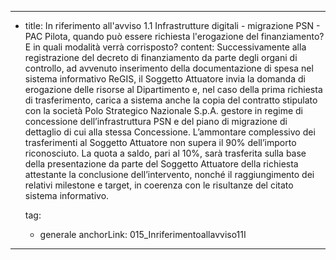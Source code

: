 ---
  - title: In riferimento all'avviso 1.1 Infrastrutture digitali - migrazione PSN - PAC Pilota, quando può essere richiesta l'erogazione del finanziamento?  E in quali modalità verrà corrisposto?
    content: Successivamente alla registrazione del decreto di finanziamento da parte degli organi di controllo, ad avvenuto inserimento della documentazione di spesa nel sistema informativo ReGIS, il Soggetto Attuatore invia la domanda di erogazione delle risorse al Dipartimento e, nel caso della prima richiesta di trasferimento, carica a sistema anche la copia del contratto stipulato con la società Polo Strategico Nazionale S.p.A. gestore in regime di concessione dell’infrastruttura PSN e del piano di migrazione di dettaglio di cui alla stessa Concessione. L’ammontare complessivo dei trasferimenti al Soggetto Attuatore non supera il 90% dell’importo riconosciuto. La quota a saldo, pari al 10%, sarà trasferita sulla base della presentazione da parte del Soggetto Attuatore della richiesta attestante la conclusione dell’intervento, nonché il raggiungimento dei relativi milestone e target, in coerenza con le risultanze del citato sistema informativo.

    tag:
      - generale
    anchorLink: 015_Inriferimentoallavviso11I
---